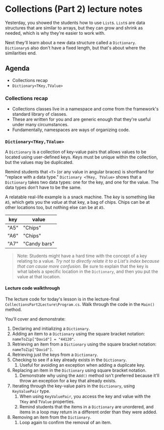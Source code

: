 # Collections (Part 2) lecture notes

Yesterday, you showed the students how to use `List`s. `List`s are data structures that are similar to arrays, but they can grow and shrink as needed, which is why they're easier to work with.

Next they'll learn about a new data structure called a `Dictionary`. `Dictionary`s also don't have a fixed length, but that's about where the similarities end.

## Agenda

* Collections recap
* `Dictionary<TKey,TValue>`

### Collections recap

* Collections classes live in a namespace and come from the framework's standard library of classes.
* These are written for you and are generic enough that they're useful under many circumstances.
* Fundamentally, namespaces are ways of organizing code.

### `Dictionary<TKey,TValue>`

A `Dictionary` is a collection of key-value pairs that allows values to be located using user-defined keys. Keys must be unique within the collection, but the values may be duplicated.

Remind students that `<T>` (or any value in angular braces) is shorthand for "replace with a data type." `Dictionary <TKey, TValue>` shows that a `Dictionary` takes two data types: one for the key, and one for the value. The data types don't have to be the same.

A relatable real-life example is a snack machine. The *key* is something like `A5`, which gets you the *value* at that key, a bag of chips. Chips can be at other locations too, but nothing else can be at `A5`.

| key  | value        |
| ---- | ------------ |
| "A5" | "Chips"      |
| "A6" | "Chips"      |
| "A7" | "Candy bars" |

> Note: Students might have a hard time with the concept of a key relating to a value. *Try not to directly relate it to a List's index because that can cause more confusion.* Be sure to explain that the key is what labels a specific location in the `Dictionary`, and then you put the value at that location.

#### Lecture code walkthrough

The lecture code for today's lesson is in the lecture-final `CollectionsPart2Lecture\Program.cs`. Walk through the code in the `Main()` method.

You'll cover and demonstrate:

1. Declaring and initializing a `Dictionary`.
2. Adding an item to a `Dictionary` using the square bracket notation: `nameToZip["David"] = "44120"`.
3. Retrieving an item from a `Dictionary` using the square bracket notation: `nameToZip["David"]`.
4. Retrieving just the keys from a `Dictionary`.
5. Checking to see if a key already exists in the `Dictionary`.
   1. Useful for avoiding an exception when adding a duplicate key.
6. Replacing an item in the `Dictionary` using square bracket notation.
   1. Demonstrate why using the `Add()` method isn't preferred because it'll throw an exception for a key that already exists.
7. Iterating through the key-value pairs in the `Dictionary`, using `KeyValuePair` type.
   1. When using `KeyValuePair`, you access the key and value with the `TKey` and `TValue` properties.
   2. Remind students that the items in a `Dictionary` are unordered, and items in a loop may return in a different order than they were added.
8. Removing an item from the `Dictionary`.
   1. Loop again to confirm the removal of an item.
